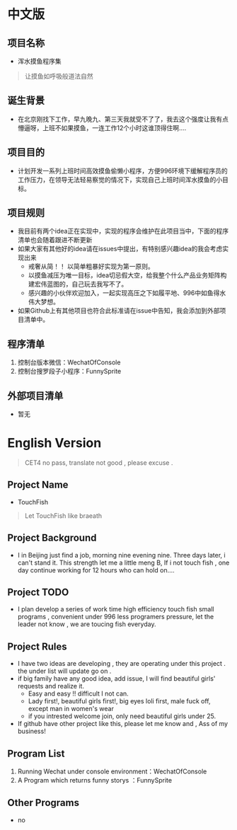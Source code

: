# 中文版

## 项目名称
- 浑水摸鱼程序集
> 让摸鱼如呼吸般道法自然

## 诞生背景
- 在北京刚找下工作，早九晚九、第三天我就受不了了，我去这个强度让我有点懵逼呀，上班不如果摸鱼，一连工作12个小时这谁顶得住啊....

## 项目目的
- 计划开发一系列上班时间高效摸鱼偷懒小程序，方便996环境下缓解程序员的工作压力，在领导无法轻易察觉的情况下，实现自己上班时间浑水摸鱼的小目标。

## 项目规则
- 我目前有两个idea正在实现中，实现的程序会维护在此项目当中，下面的程序清单也会随着跟进不断更新
- 如果大家有其他好的idea请在issues中提出，有特别感兴趣idea的我会考虑实现出来
    - 戒奢从简！！ 以简单粗暴好实现为第一原则。
    - 以摸鱼减压为唯一目标，idea切忌假大空，给我整个什么产品业务矩阵构建宏伟蓝图的，自己玩去我写不了。
    - 感兴趣的小伙伴欢迎加入，一起实现高压之下如履平地、996中如鱼得水伟大梦想。
- 如果Github上有其他项目也符合此标准请在issue中告知，我会添加到外部项目清单中。

## 程序清单
1. 控制台版本微信：WechatOfConsole
2. 控制台搜罗段子小程序：FunnySprite

## 外部项目清单
- 暂无

# English Version
> CET4 no pass, translate not good , please excuse .
## Project Name
- TouchFish
> Let TouchFish like braeath

## Project Background
- I in Beijing just find a job, morning nine evening nine. Three days later, i can't stand it. This strength let me a little meng B, If i not touch fish , one day continue working for 12 hours who can hold on....   

## Project TODO
- I plan develop a series of work time high efficiency touch fish small programs , convenient under 996 less programers pressure, let the leader not know , we are toucing fish everyday.  

## Project Rules
- I have two ideas are developing , they are operating under this project . the under list will update go on .
- if big family have any good idea, add issue, I will find beautiful girls' requests and realize it.  
    - Easy and easy !! difficult I not can.
    - Lady first!, beautiful girls first!, big eyes loli first, male fuck off, except man in women's wear
    - if you intrested welcome join, only need beautiful girls under 25.
- If github have other project like this, please let me know and , Ass of my business!

## Program List
1. Running Wechat under console environment：WechatOfConsole
2. A Program which returns funny storys ：FunnySprite

## Other Programs
- no
